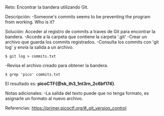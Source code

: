 
Reto:
Encontrar la bandera utilizando Git.

Descripción:
-Someone's commits seems to be preventing the program from working. Who is it?

Solución:
Acceder al registro de commits a traves de Git para encontrar la bandera.
-Accede a la carpeta que contiene la carpeta '.git'
-Crear un archivo que guarda los commits registrados.
-Consulta los commits con 'git log' y envía la salida a un archivo.
```
$ git log > commits.txt
```
-Revisa el archivo creado para obtener la bandera.
```
$ grep 'pico' commits.txt
```

El resultado es: **picoCTF{@sk_th3_1nt3rn_2c6bf174}**.

Notas adicionales:
-La salida del texto puede que no tenga formato, es asignarle un formato al nuevo archivo.

Referencias:
https://primer.picoctf.org/#_git_version_control
